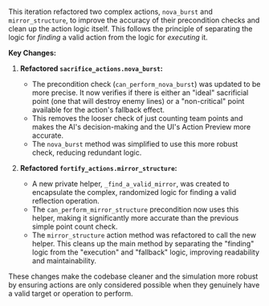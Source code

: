 This iteration refactored two complex actions, `nova_burst` and `mirror_structure`, to improve the accuracy of their precondition checks and clean up the action logic itself. This follows the principle of separating the logic for *finding* a valid action from the logic for *executing* it.

**Key Changes:**

1.  **Refactored `sacrifice_actions.nova_burst`:**
    *   The precondition check (`can_perform_nova_burst`) was updated to be more precise. It now verifies if there is either an "ideal" sacrificial point (one that will destroy enemy lines) or a "non-critical" point available for the action's fallback effect.
    *   This removes the looser check of just counting team points and makes the AI's decision-making and the UI's Action Preview more accurate.
    *   The `nova_burst` method was simplified to use this more robust check, reducing redundant logic.

2.  **Refactored `fortify_actions.mirror_structure`:**
    *   A new private helper, `_find_a_valid_mirror`, was created to encapsulate the complex, randomized logic for finding a valid reflection operation.
    *   The `can_perform_mirror_structure` precondition now uses this helper, making it significantly more accurate than the previous simple point count check.
    *   The `mirror_structure` action method was refactored to call the new helper. This cleans up the main method by separating the "finding" logic from the "execution" and "fallback" logic, improving readability and maintainability.

These changes make the codebase cleaner and the simulation more robust by ensuring actions are only considered possible when they genuinely have a valid target or operation to perform.
